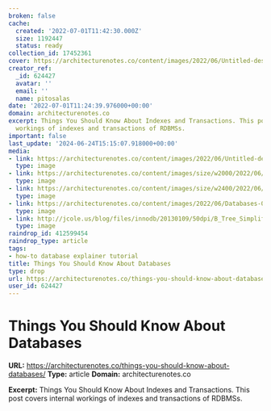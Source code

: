 ```yaml
---
broken: false
cache:
  created: '2022-07-01T11:42:30.000Z'
  size: 1192447
  status: ready
collection_id: 17452361
cover: https://architecturenotes.co/content/images/2022/06/Untitled-design-6.png
creator_ref:
  _id: 624427
  avatar: ''
  email: ''
  name: pitosalas
date: '2022-07-01T11:24:39.976000+00:00'
domain: architecturenotes.co
excerpt: Things You Should Know About Indexes and Transactions. This post covers internal
  workings of indexes and transactions of RDBMSs.
important: false
last_update: '2024-06-24T15:15:07.918000+00:00'
media:
- link: https://architecturenotes.co/content/images/2022/06/Untitled-design-6.png
  type: image
- link: https://architecturenotes.co/content/images/size/w2000/2022/06/Untitled-design-2-2.png
  type: image
- link: https://architecturenotes.co/content/images/size/w2400/2022/06/Databases-01-5.jpg
  type: image
- link: https://architecturenotes.co/content/images/2022/06/Databases-01-3.jpg
  type: image
- link: http://jcole.us/blog/files/innodb/20130109/50dpi/B_Tree_Simplified_Leaf_Page.png
  type: image
raindrop_id: 412599454
raindrop_type: article
tags:
- how-to database explainer tutorial
title: Things You Should Know About Databases
type: drop
url: https://architecturenotes.co/things-you-should-know-about-databases/
user_id: 624427
---
```


# Things You Should Know About Databases

**URL:** https://architecturenotes.co/things-you-should-know-about-databases/
**Type:** article
**Domain:** architecturenotes.co

**Excerpt:** Things You Should Know About Indexes and Transactions. This post covers internal workings of indexes and transactions of RDBMSs.
